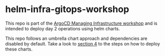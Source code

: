 
# helm-infra-gitops-workshop

This repo is part of the [ArgoCD Managing Infrastructure workshop](https://romerobu.github.io/manual-workshop-infra/manual-workshop-infra/index.html) and is intended to deploy day 2 operations using helm charts.

This repo follows an umbrella chart approach and dependencies are disabled by default. Take a look to [section 4](https://romerobu.github.io/manual-workshop-infra/manual-workshop-infra/04-day2-config.html#daytwooperations) to the steps on how to deploy these charts.
